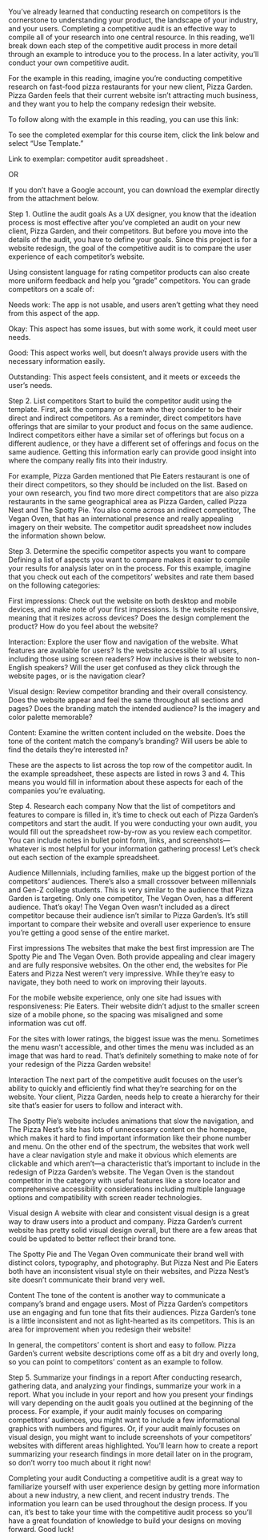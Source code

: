 You’ve already learned that conducting research on competitors is the cornerstone to understanding your product, the landscape of your industry, and your users. Completing a competitive audit is an effective way to compile all of your research into one central resource. In this reading, we’ll break down each step of the competitive audit process in more detail through an example to introduce you to the process. In a later activity, you’ll conduct your own competitive audit.

For the example in this reading, imagine you’re conducting competitive research on fast-food pizza restaurants for your new client, Pizza Garden. Pizza Garden feels that their current website isn’t attracting much business, and they want you to help the company redesign their website. 

To follow along with the example in this reading, you can use this link: 

To see the completed exemplar for this course item, click the link below and select “Use Template.” 

Link to exemplar: 
competitor audit spreadsheet
.

OR 

If you don’t have a Google account, you can download the exemplar directly from the attachment below.

Step 1. Outline the audit goals 
As a UX designer, you know that the ideation process is most effective after you’ve completed an audit on your new client, Pizza Garden, and their competitors. But before you move into the details of the audit, you have to define your goals. Since this project is for a website redesign, the goal of the competitive audit is to compare the user experience of each competitor’s website.


Using consistent language for rating competitor products can also create more uniform feedback and help you “grade” competitors. You can grade competitors on a scale of:

Needs work: The app is not usable, and users aren’t getting what they need from this aspect of the app.

Okay: This aspect has some issues, but with some work, it could meet user needs.

Good: This aspect works well, but doesn’t always provide users with the necessary information easily.

Outstanding: This aspect feels consistent, and it meets or exceeds the user’s needs. 

Step 2. List competitors 
Start to build the competitor audit using the template. First, ask the company or team who they consider to be their direct and indirect competitors. As a reminder, direct competitors have offerings that are similar to your product and focus on the same audience. Indirect competitors either have a similar set of offerings but focus on a different audience, or they have a different set of offerings and focus on the same audience. Getting this information early can provide good insight into where the company really fits into their industry.

For example, Pizza Garden mentioned that Pie Eaters restaurant is one of their direct competitors, so they should be included on the list. Based on your own research, you find two more direct competitors that are also pizza restaurants in the same geographical area as Pizza Garden, called Pizza Nest and The Spotty Pie. You also come across an indirect competitor, The Vegan Oven, that has an international presence and really appealing imagery on their website. The competitor audit spreadsheet now includes the information shown below.


Step 3. Determine the specific competitor aspects you want to compare
Defining a list of aspects you want to compare makes it easier to compile your results for analysis later on in the process. For this example, imagine that you check out each of the competitors’ websites and rate them based on the following categories:  

First impressions: Check out the website on both desktop and mobile devices, and make note of your first impressions. Is the website responsive, meaning that it resizes across devices? Does the design complement the product? How do you feel about the website?

Interaction: Explore the user flow and navigation of the website. What features are available for users? Is the website accessible to all users, including those using screen readers? How inclusive is their website to non-English speakers? Will the user get confused as they click through the website pages, or is the navigation clear? 

Visual design: Review competitor branding and their overall consistency. Does the website appear and feel the same throughout all sections and pages? Does the branding match the intended audience? Is the imagery and color palette memorable? 

Content: Examine the written content included on the website. Does the tone of the content match the company’s branding? Will users be able to find the details they’re interested in? 

These are the aspects to list across the top row of the competitor audit. In the example spreadsheet, these aspects are listed in rows 3 and 4. This means you would fill in information about these aspects for each of the companies you’re evaluating.

Step 4. Research each company
Now that the list of competitors and features to compare is filled in, it’s time to check out each of Pizza Garden’s competitors and start the audit. If you were conducting your own audit, you would fill out the spreadsheet row-by-row as you review each competitor. You can include notes in bullet point form, links, and screenshots—whatever is most helpful for your information gathering process! Let’s check out each section of the example spreadsheet. 

Audience
Millennials, including families, make up the biggest portion of the competitors’ audiences. There’s also a small crossover between millennials and Gen-Z college students. This is very similar to the audience that Pizza Garden is targeting. Only one competitor, The Vegan Oven, has a different audience. That’s okay! The Vegan Oven wasn’t included as a direct competitor because their audience isn’t similar to Pizza Garden’s. It’s still important to compare their website and overall user experience to ensure you’re getting a good sense of the entire market.


First impressions
The websites that make the best first impression are The Spotty Pie and The Vegan Oven. Both provide appealing and clear imagery and are fully responsive websites. On the other end, the websites for Pie Eaters and Pizza Nest weren’t very impressive. While they’re easy to navigate, they both need to work on improving their layouts.

For the mobile website experience, only one site had issues with responsiveness: Pie Eaters. Their website didn’t adjust to the smaller screen size of a mobile phone, so the spacing was misaligned and some information was cut off. 

For the sites with lower ratings, the biggest issue was the menu. Sometimes the menu wasn’t accessible, and other times the menu was included as an image that was hard to read. That’s definitely something to make note of for your redesign of the Pizza Garden website! 


Interaction
The next part of the competitive audit focuses on the user’s ability to quickly and efficiently find what they’re searching for on the website. Your client, Pizza Garden, needs help to create a hierarchy for their site that’s easier for users to follow and interact with. 

The Spotty Pie’s website includes animations that slow the navigation, and The Pizza Nest’s site has lots of unnecessary content on the homepage, which makes it hard to find important information like their phone number and menu. On the other end of the spectrum, the websites that work well have a clear navigation style and make it obvious which elements are clickable and which aren’t—a characteristic that’s important to include in the redesign of Pizza Garden’s website. The Vegan Oven is the standout competitor in the category with useful features like a store locator and comprehensive accessibility considerations including multiple language options and compatibility with screen reader technologies. 


Visual design
A website with clear and consistent visual design is a great way to draw users into a product and company. Pizza Garden’s current website has pretty solid visual design overall, but there are a few areas that could be updated to better reflect their brand tone. 

The Spotty Pie and The Vegan Oven communicate their brand well with distinct colors, typography, and photography. But Pizza Nest and Pie Eaters both have an inconsistent visual style on their websites, and Pizza Nest’s site doesn’t communicate their brand very well. 


Content
The tone of the content is another way to communicate a company’s brand and engage users. Most of Pizza Garden’s competitors use an engaging and fun tone that fits their audiences. Pizza Garden’s tone is a little inconsistent and not as light-hearted as its competitors. This is an area for improvement when you redesign their website! 

In general, the competitors’ content is short and easy to follow. Pizza Garden’s current website descriptions come off as a bit dry and overly long, so you can point to competitors’ content as an example to follow.


Step 5. Summarize your findings in a report
After conducting research, gathering data, and analyzing your findings, summarize your work in a report. What you include in your report and how you present your findings will vary depending on the audit goals you outlined at the beginning of the process. For example, if your audit mainly focuses on comparing competitors’ audiences, you might want to include a few informational graphics with numbers and figures. Or, if your audit mainly focuses on visual design, you might want to include screenshots of your competitors’ websites with different areas highlighted. You’ll learn how to create a report summarizing your research findings in more detail later on in the program, so don’t worry too much about it right now!

Completing your audit 
Conducting a competitive audit is a great way to familiarize yourself with user experience design by getting more information about a new industry, a new client, and recent industry trends. The information you learn can be used throughout the design process. If you can, it’s best to take your time with the competitive audit process so you’ll have a great foundation of knowledge to build your designs on moving forward. Good luck!